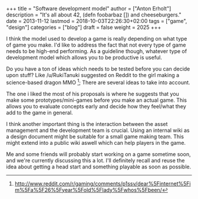 +++
title = "Software development model"
author = ["Anton Erholt"]
description = "It's all about 42, (defn foobarbaz []) and cheeseburgers."
date = 2013-11-12
lastmod = 2018-10-03T22:26:30+02:00
tags = ["game", "design"]
categories = ["blog"]
draft = false
weight = 2025
+++

I think the model used to develop a game is really depending on what
type of game you make. I'd like to address the fact that not every
type of game needs to be high-end performing. As a guideline though,
whatever type of development model which allows you to be productive
is useful.

Do you have a ton of ideas which needs to be tested before you can
decide upon stuff? Like /u/RukiTanuki suggested on Reddit to the girl
making a science-based dragon MMO&nbsp;[^fn:1]; There are several ideas to
take into account.

The one i liked the most of his proposals is where he suggests that
you make some prototypes/mini-games before you make an actual
game. This allows you to evaluate concepts early and decide how they
feel/what they add to the game in general.

I think another important thing is the interaction between the asset
management and the development team is crucial. Using an internal wiki
as a design document might be suitable for a small game making
team. This might extend into a public wiki aswell which can help
players in the game.

Me and some friends will probably start working on a game sometime
soon, and we're currently discussing this a lot. I'll definitely
recall and reuse the idea about getting a head start and something
playable as soon as possible.

[^fn:1]: <http://www.reddit.com/r/gaming/comments/p1ssv/dear%5Finternet%5Fim%5Fa%5F26%5Fyear%5Fold%5Flady%5Fwhos%5Fbeen/>
